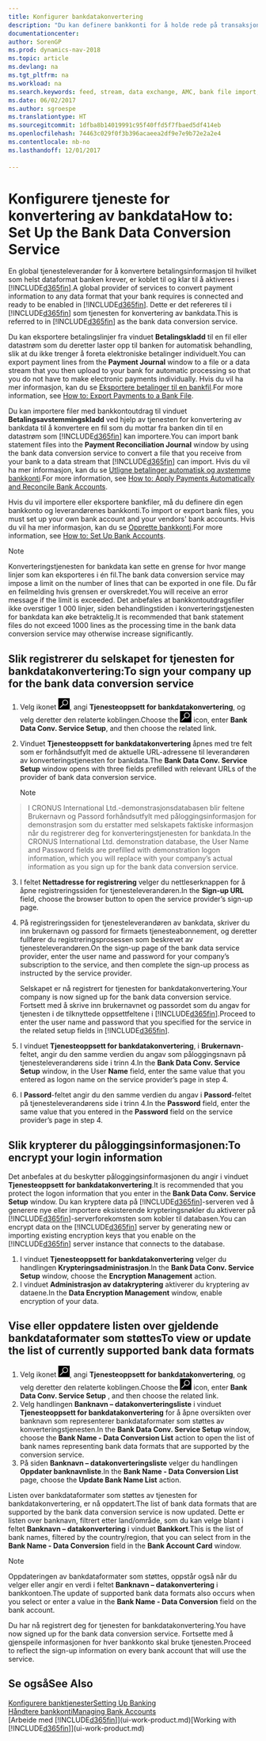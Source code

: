 ```yaml
---
title: Konfigurer bankdatakonvertering
description: "Du kan definere bankkonti for å holde rede på transaksjoner og importere eller eksportere bankfeeder."
documentationcenter: 
author: SorenGP
ms.prod: dynamics-nav-2018
ms.topic: article
ms.devlang: na
ms.tgt_pltfrm: na
ms.workload: na
ms.search.keywords: feed, stream, data exchange, AMC, bank file import, bank file export, re-export, bank transfer, AMC, bank data conversion service, funds transfer
ms.date: 06/02/2017
ms.author: sgroespe
ms.translationtype: HT
ms.sourcegitcommit: 1dfba8b14019991c95f40ffd5f7fbaed5df414eb
ms.openlocfilehash: 74463c029f0f3b396acaeea2df9e7e9b72e2a2e4
ms.contentlocale: nb-no
ms.lasthandoff: 12/01/2017

---
```

# <a name="how-to-set-up-the-bank-data-conversion-service"></a><span data-ttu-id="63ee1-103">Konfigurere tjeneste for konvertering av bankdata</span><span class="sxs-lookup"><span data-stu-id="63ee1-103">How to: Set Up the Bank Data Conversion Service</span></span>
<span data-ttu-id="63ee1-104">En global tjenesteleverandør for å konvertere betalingsinformasjon til hvilket som helst dataformat banken krever, er koblet til og klar til å aktiveres i [!INCLUDE[d365fin](includes/d365fin_md.md)].</span><span class="sxs-lookup"><span data-stu-id="63ee1-104">A global provider of services to convert payment information to any data format that your bank requires is connected and ready to be enabled in [!INCLUDE[d365fin](includes/d365fin_md.md)].</span></span> <span data-ttu-id="63ee1-105">Dette er det refereres til i [!INCLUDE[d365fin](includes/d365fin_md.md)] som tjenesten for konvertering av bankdata.</span><span class="sxs-lookup"><span data-stu-id="63ee1-105">This is referred to in [!INCLUDE[d365fin](includes/d365fin_md.md)] as the bank data conversion service.</span></span>

<span data-ttu-id="63ee1-106">Du kan eksportere betalingslinjer fra vinduet **Betalingskladd** til en fil eller datastrøm som du deretter laster opp til banken for automatisk behandling, slik at du ikke trenger å foreta elektroniske betalinger individuelt.</span><span class="sxs-lookup"><span data-stu-id="63ee1-106">You can export payment lines from the **Payment Journal** window to a file or a data stream that you then upload to your bank for automatic processing so that you do not have to make electronic payments individually.</span></span> <span data-ttu-id="63ee1-107">Hvis du vil ha mer informasjon, kan du se [Eksportere betalinger til en bankfil](payables-how-export-payments-bank-file.md).</span><span class="sxs-lookup"><span data-stu-id="63ee1-107">For more information, see [How to: Export Payments to a Bank File](payables-how-export-payments-bank-file.md).</span></span>

<span data-ttu-id="63ee1-108">Du kan importere filer med bankkontoutdrag til vinduet **Betalingsavstemmingskladd** ved hjelp av tjenesten for konvertering av bankdata til å konvertere en fil som du mottar fra banken din til en datastrøm som [!INCLUDE[d365fin](includes/d365fin_md.md)] kan importere.</span><span class="sxs-lookup"><span data-stu-id="63ee1-108">You can import bank statement files into the **Payment Reconciliation Journal** window by using the bank data conversion service to convert a file that you receive from your bank to a data stream that [!INCLUDE[d365fin](includes/d365fin_md.md)] can import.</span></span> <span data-ttu-id="63ee1-109">Hvis du vil ha mer informasjon, kan du se [Utligne betalinger automatisk og avstemme bankkonti](receivables-apply-payments-auto-reconcile-bank-accounts.md).</span><span class="sxs-lookup"><span data-stu-id="63ee1-109">For more information, see [How to: Apply Payments Automatically and Reconcile Bank Accounts](receivables-apply-payments-auto-reconcile-bank-accounts.md).</span></span>

<span data-ttu-id="63ee1-110">Hvis du vil importere eller eksportere bankfiler, må du definere din egen bankkonto og leverandørenes bankkonti.</span><span class="sxs-lookup"><span data-stu-id="63ee1-110">To import or export bank files, you must set up your own bank account and your vendors' bank accounts.</span></span> <span data-ttu-id="63ee1-111">Hvis du vil ha mer informasjon, kan du se [Opprette bankkonti](bank-how-setup-bank-accounts.md).</span><span class="sxs-lookup"><span data-stu-id="63ee1-111">For more information, see [How to: Set Up Bank Accounts](bank-how-setup-bank-accounts.md).</span></span>

> [!NOTE]  
>   <span data-ttu-id="63ee1-112">Konverteringstjenesten for bankdata kan sette en grense for hvor mange linjer som kan eksporteres i én fil.</span><span class="sxs-lookup"><span data-stu-id="63ee1-112">The bank data conversion service may impose a limit on the number of lines that can be exported in one file.</span></span> <span data-ttu-id="63ee1-113">Du får en feilmelding hvis grensen er overskredet.</span><span class="sxs-lookup"><span data-stu-id="63ee1-113">You will receive an error message if the limit is exceeded.</span></span> <span data-ttu-id="63ee1-114">Det anbefales at bankkontoutdragsfiler ikke overstiger 1 000 linjer, siden behandlingstiden i konverteringstjenesten for bankdata kan øke betraktelig.</span><span class="sxs-lookup"><span data-stu-id="63ee1-114">It is recommended that bank statement files do not exceed 1000 lines as the processing time in the bank data conversion service may otherwise increase significantly.</span></span>

## <a name="to-sign-your-company-up-for-the-bank-data-conversion-service"></a><span data-ttu-id="63ee1-115">Slik registrerer du selskapet for tjenesten for bankdatakonvertering:</span><span class="sxs-lookup"><span data-stu-id="63ee1-115">To sign your company up for the bank data conversion service</span></span>
1. <span data-ttu-id="63ee1-116">Velg ikonet ![Søk etter side eller rapport](media/ui-search/search_small.png "Søk etter side eller rapport"), angi **Tjenesteoppsett for bankdatakonvertering**, og velg deretter den relaterte koblingen.</span><span class="sxs-lookup"><span data-stu-id="63ee1-116">Choose the ![Search for Page or Report](media/ui-search/search_small.png "Search for Page or Report icon") icon, enter **Bank Data Conv. Service Setup**, and then choose the related link.</span></span>  
2. <span data-ttu-id="63ee1-117">Vinduet **Tjenesteoppsett for bankdatakonvertering** åpnes med tre felt som er forhåndsutfylt med de aktuelle URL-adressene til leverandøren av konverteringstjenesten for bankdata.</span><span class="sxs-lookup"><span data-stu-id="63ee1-117">The **Bank Data Conv. Service Setup** window opens with three fields prefilled with relevant URLs of the provider of bank data conversion service.</span></span>

    > [!NOTE]  
>   <span data-ttu-id="63ee1-118">I CRONUS International Ltd.-demonstrasjonsdatabasen blir feltene Brukernavn og Passord forhåndsutfylt med påloggingsinformasjon for demonstrasjon som du erstatter med selskapets faktiske informasjon når du registrerer deg for konverteringstjenesten for bankdata.</span><span class="sxs-lookup"><span data-stu-id="63ee1-118">In the CRONUS International Ltd. demonstration database, the User Name and Password fields are prefilled with demonstration logon information, which you will replace with your company’s actual information as you sign up for the bank data conversion service.</span></span>
3. <span data-ttu-id="63ee1-119">I feltet **Nettadresse for registrering** velger du nettleserknappen for å åpne registreringssiden for tjenesteleverandøren.</span><span class="sxs-lookup"><span data-stu-id="63ee1-119">In the **Sign-up URL** field, choose the browser button to open the service provider’s sign-up page.</span></span>  
4. <span data-ttu-id="63ee1-120">På registreringssiden for tjenesteleverandøren av bankdata, skriver du inn brukernavn og passord for firmaets tjenesteabonnement, og deretter fullfører du registreringsprosessen som beskrevet av tjenesteleverandøren.</span><span class="sxs-lookup"><span data-stu-id="63ee1-120">On the sign-up page of the bank data service provider, enter the user name and password for your company’s subscription to the service, and then complete the sign-up process as instructed by the service provider.</span></span>

    <span data-ttu-id="63ee1-121">Selskapet er nå registrert for tjenesten for bankdatakonvertering.</span><span class="sxs-lookup"><span data-stu-id="63ee1-121">Your company is now signed up for the bank data conversion service.</span></span> <span data-ttu-id="63ee1-122">Fortsett med å skrive inn brukernavnet og passordet som du angav for tjenesten i de tilknyttede oppsettfeltene i [!INCLUDE[d365fin](includes/d365fin_md.md)].</span><span class="sxs-lookup"><span data-stu-id="63ee1-122">Proceed to enter the user name and password that you specified for the service in the related setup fields in [!INCLUDE[d365fin](includes/d365fin_md.md)].</span></span>
5. <span data-ttu-id="63ee1-123">I vinduet **Tjenesteoppsett for bankdatakonvertering**, i **Brukernavn**-feltet, angir du den samme verdien du angav som påloggingsnavn på tjenesteleverandørens side i trinn 4.</span><span class="sxs-lookup"><span data-stu-id="63ee1-123">In the **Bank Data Conv. Service Setup** window, in the User **Name** field, enter the same value that you entered as logon name on the service provider’s page in step 4.</span></span>
6. <span data-ttu-id="63ee1-124">I **Passord**-feltet angir du den samme verdien du angav i **Passord**-feltet på tjenesteleverandørens side i trinn 4.</span><span class="sxs-lookup"><span data-stu-id="63ee1-124">In the **Password** field, enter the same value that you entered in the **Password** field on the service provider’s page in step 4.</span></span>

## <a name="to-encrypt-your-login-information"></a><span data-ttu-id="63ee1-125">Slik krypterer du påloggingsinformasjonen:</span><span class="sxs-lookup"><span data-stu-id="63ee1-125">To encrypt your login information</span></span>
<span data-ttu-id="63ee1-126">Det anbefales at du beskytter påloggingsinformasjonen du angir i vinduet **Tjenesteoppsett for bankdatakonvertering**.</span><span class="sxs-lookup"><span data-stu-id="63ee1-126">It is recommended that you protect the logon information that you enter in the **Bank Data Conv. Service Setup** window.</span></span> <span data-ttu-id="63ee1-127">Du kan kryptere data på [!INCLUDE[d365fin](includes/d365fin_md.md)]-serveren ved å generere nye eller importere eksisterende krypteringsnøkler du aktiverer på [!INCLUDE[d365fin](includes/d365fin_md.md)]-serverforekomsten som kobler til databasen.</span><span class="sxs-lookup"><span data-stu-id="63ee1-127">You can encrypt data on the [!INCLUDE[d365fin](includes/d365fin_md.md)] server by generating new or importing existing encryption keys that you enable on the [!INCLUDE[d365fin](includes/d365fin_md.md)] server instance that connects to the database.</span></span>

1. <span data-ttu-id="63ee1-128">I vinduet **Tjenesteoppsett for bankdatakonvertering** velger du handlingen **Krypteringsadministrasjon**.</span><span class="sxs-lookup"><span data-stu-id="63ee1-128">In the **Bank Data Conv. Service Setup** window, choose the **Encryption Management** action.</span></span>
2. <span data-ttu-id="63ee1-129">I vinduet **Administrasjon av datakryptering** aktiverer du kryptering av dataene.</span><span class="sxs-lookup"><span data-stu-id="63ee1-129">In the **Data Encryption Management** window, enable encryption of your data.</span></span>

## <a name="to-view-or-update-the-list-of-currently-supported-bank-data-formats"></a><span data-ttu-id="63ee1-130">Vise eller oppdatere listen over gjeldende bankdataformater som støttes</span><span class="sxs-lookup"><span data-stu-id="63ee1-130">To view or update the list of currently supported bank data formats</span></span>
1. <span data-ttu-id="63ee1-131">Velg ikonet ![Søk etter side eller rapport](media/ui-search/search_small.png "Søk etter side eller rapport"), angi **Tjenesteoppsett for bankdatakonvertering**, og velg deretter den relaterte koblingen.</span><span class="sxs-lookup"><span data-stu-id="63ee1-131">Choose the ![Search for Page or Report](media/ui-search/search_small.png "Search for Page or Report icon") icon, enter **Bank Data Conv. Service Setup** , and then choose the related link.</span></span>
2. <span data-ttu-id="63ee1-132">Velg handlingen **Banknavn – datakonverteringsliste** i vinduet **Tjenesteoppsett for bankdatakonvertering** for å åpne oversikten over banknavn som representerer bankdataformater som støttes av konverteringstjenesten.</span><span class="sxs-lookup"><span data-stu-id="63ee1-132">In the **Bank Data Conv. Service Setup** window, choose the **Bank Name - Data Conversion List** action to open the list of bank names representing bank data formats that are supported by the conversion service.</span></span>
3. <span data-ttu-id="63ee1-133">På siden **Banknavn – datakonverteringsliste** velger du handlingen **Oppdater banknavnliste**.</span><span class="sxs-lookup"><span data-stu-id="63ee1-133">In the **Bank Name - Data Conversion List** page, choose the **Update Bank Name List** action.</span></span>

<span data-ttu-id="63ee1-134">Listen over bankdataformater som støttes av tjenesten for bankdatakonvertering, er nå oppdatert.</span><span class="sxs-lookup"><span data-stu-id="63ee1-134">The list of bank data formats that are supported by the bank data conversion service is now updated.</span></span> <span data-ttu-id="63ee1-135">Dette er listen over banknavn, filtrert etter land/område, som du kan velge blant i feltet **Banknavn – datakonvertering** i vinduet **Bankkort**.</span><span class="sxs-lookup"><span data-stu-id="63ee1-135">This is the list of bank names, filtered by the country/region, that you can select from in the **Bank Name - Data Conversion** field in the **Bank Account Card** window.</span></span>

> [!NOTE]  
>   <span data-ttu-id="63ee1-136">Oppdateringen av bankdataformater som støttes, oppstår også når du velger eller angir en verdi i feltet **Banknavn – datakonvertering** i bankkontoen.</span><span class="sxs-lookup"><span data-stu-id="63ee1-136">The update of supported bank data formats also occurs when you select or enter a value in the **Bank Name - Data Conversion** field on the bank account.</span></span>

<span data-ttu-id="63ee1-137">Du har nå registrert deg for tjenesten for bankdatakonvertering.</span><span class="sxs-lookup"><span data-stu-id="63ee1-137">You have now signed up for the bank data conversion service.</span></span> <span data-ttu-id="63ee1-138">Fortsette med å gjenspeile informasjonen for hver bankkonto skal bruke tjenesten.</span><span class="sxs-lookup"><span data-stu-id="63ee1-138">Proceed to reflect the sign-up information on every bank account that will use the service.</span></span>

## <a name="see-also"></a><span data-ttu-id="63ee1-139">Se også</span><span class="sxs-lookup"><span data-stu-id="63ee1-139">See Also</span></span>
[<span data-ttu-id="63ee1-140">Konfigurere banktjenester</span><span class="sxs-lookup"><span data-stu-id="63ee1-140">Setting Up Banking</span></span>](bank-setup-banking.md)  
[<span data-ttu-id="63ee1-141">Håndtere bankkonti</span><span class="sxs-lookup"><span data-stu-id="63ee1-141">Managing Bank Accounts</span></span>](bank-manage-bank-accounts.md)  
<span data-ttu-id="63ee1-142">[Arbeide med [!INCLUDE[d365fin](includes/d365fin_md.md)]](ui-work-product.md)</span><span class="sxs-lookup"><span data-stu-id="63ee1-142">[Working with [!INCLUDE[d365fin](includes/d365fin_md.md)]](ui-work-product.md)</span></span>

